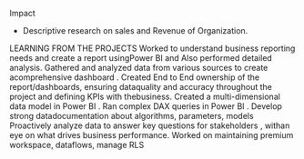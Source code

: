 Impact
- Descriptive
research on sales and Revenue
of Organization.


LEARNING FROM THE PROJECTS
Worked to
understand business reporting needs
and
create a report usingPower BI
and Also
performed detailed analysis.
Gathered and analyzed data from various sources to create acomprehensive dashboard
.
Created
End to End ownership of the report/dashboards,
ensuring
dataquality
and
accuracy
throughout the project and
defining KPIs
with thebusiness.
Created a
multi-dimensional data model in Power BI
.
Ran
complex DAX queries in Power BI
.
Develop strong datadocumentation about algorithms, parameters, models
Proactively
analyze data
to
answer key questions for stakeholders
, withan eye on what
drives business performance.
Worked on
maintaining premium workspace, dataflows, manage RLS
